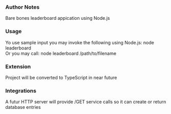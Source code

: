 
### Author Notes

Bare bones leaderboard appication using Node.js

### Usage

Yo use sample input you may invoke the following using Node.js:    node leaderboard    
Or you may call:   node leaderboard /path/to/filename


### Extension

Project will be converted to TypeScript in near future


### Integrations

A futur HTTP server will provide /GET service calls so it can create or return database entries

